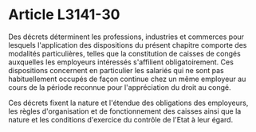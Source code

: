 # Article L3141-30

Des décrets déterminent les professions, industries et commerces pour lesquels l'application des dispositions du présent chapitre comporte des modalités particulières, telles que la constitution de caisses de congés auxquelles les employeurs intéressés s'affilient obligatoirement. Ces dispositions concernent en particulier les salariés qui ne sont pas habituellement occupés de façon continue chez un même employeur au cours de la période reconnue pour l'appréciation du droit au congé.

Ces décrets fixent la nature et l'étendue des obligations des employeurs, les règles d'organisation et de fonctionnement des caisses ainsi que la nature et les conditions d'exercice du contrôle de l'Etat à leur égard.